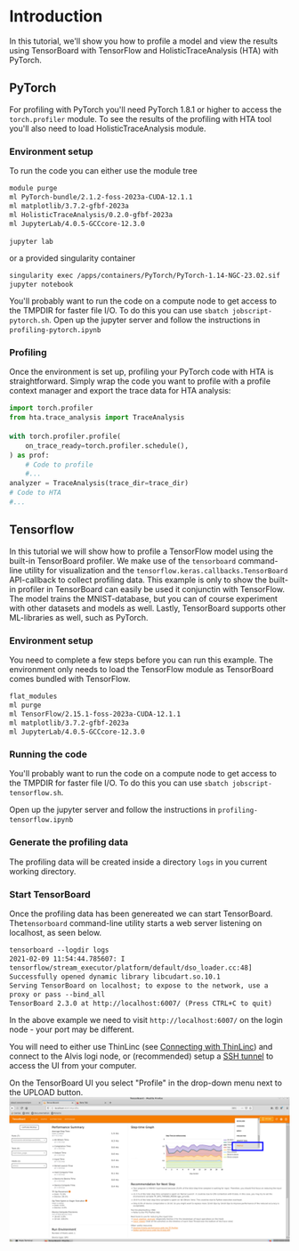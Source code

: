 # Introduction
In this tutorial, we'll show you how to profile a model and view the results using TensorBoard 
with TensorFlow and HolisticTraceAnalysis (HTA) with PyTorch.

## PyTorch
For profiling with PyTorch you'll need PyTorch 1.8.1 or higher to access the
`torch.profiler` module. To see the results of the profiling with HTA tool
you'll also need to load HolisticTraceAnalysis module.

### Environment setup
To run the code you can either use the module tree
```
module purge
ml PyTorch-bundle/2.1.2-foss-2023a-CUDA-12.1.1
ml matplotlib/3.7.2-gfbf-2023a
ml HolisticTraceAnalysis/0.2.0-gfbf-2023a
ml JupyterLab/4.0.5-GCCcore-12.3.0

jupyter lab
```
or a provided singularity container
```
singularity exec /apps/containers/PyTorch/PyTorch-1.14-NGC-23.02.sif jupyter notebook 
```

You'll probably want to run the code on a compute node to get access to the
TMPDIR for faster file I/O. To do this you can use
`sbatch jobscript-pytorch.sh`.
Open up the jupyter server and follow the instructions in `profiling-pytorch.ipynb`

### Profiling
Once the environment is set up, profiling your PyTorch code with HTA is straightforward. Simply wrap
the code you want to profile with a profile context manager and export the trace data for HTA analysis:
```python
import torch.profiler
from hta.trace_analysis import TraceAnalysis

with torch.profiler.profile(
    on_trace_ready=torch.profiler.schedule(),
) as prof:
    # Code to profile
    #...
analyzer = TraceAnalysis(trace_dir=trace_dir)
# Code to HTA
#...
```

## Tensorflow
In this tutorial we will show how to profile a TensorFlow model using the
built-in TensorBoard profiler.  We make use of the `tensorboard` command-line
utility for visualization and the `tensorflow.keras.callbacks.TensorBoard`
API-callback to collect profiling data. This example is only to show the built-in profiler
in TensorBoard can easily be used it conjunctin with TensorFlow. The model trains the
MNIST-database, but you can of course experiment with other datasets and models
as well. Lastly, TensorBoard supports other ML-libraries as well, such as PyTorch.

### Environment setup
You need to complete a few steps before you can run this example. The environment only
needs to load the TensorFlow module as TensorBoard comes bundled with TensorFlow.

```
flat_modules
ml purge
ml TensorFlow/2.15.1-foss-2023a-CUDA-12.1.1
ml matplotlib/3.7.2-gfbf-2023a
ml JupyterLab/4.0.5-GCCcore-12.3.0
```

### Running the code
You'll probably want to run the code on a compute node to get access to the
TMPDIR for faster file I/O. To do this you can use
`sbatch jobscript-tensorflow.sh`.

Open up the jupyter server and follow the instructions in `profiling-tensorflow.ipynb`

### Generate the profiling data
The profiling data will be created inside a directory `logs` in you current
working directory.

### Start TensorBoard
Once the profiling data has been genereated we can start TensorBoard.
The`tensorboard` command-line utility starts a web server listening on
localhost, as seen below. 
```
tensorboard --logdir logs
2021-02-09 11:54:44.785607: I tensorflow/stream_executor/platform/default/dso_loader.cc:48] Successfully opened dynamic library libcudart.so.10.1
Serving TensorBoard on localhost; to expose to the network, use a proxy or pass --bind_all
TensorBoard 2.3.0 at http://localhost:6007/ (Press CTRL+C to quit)
```
In the above example we need to visit `http://localhost:6007/` on the login
node - your port may be different.

You will need to either use ThinLinc (see [Connecting with ThinLinc](https://www.c3se.chalmers.se/documentation/for_users/remote_graphics/))
and connect to the Alvis logi node, or (recommended) setup a [SSH tunnel](https://www.c3se.chalmers.se/documentation/for_users/connecting/#use-ssh-tunnel-to-access-services)
to access the UI from your computer.

On the TensorBoard UI you select "Profile" in the drop-down menu next to the UPLOAD button.
![TensorBoard Profile](tb_profile.png)

